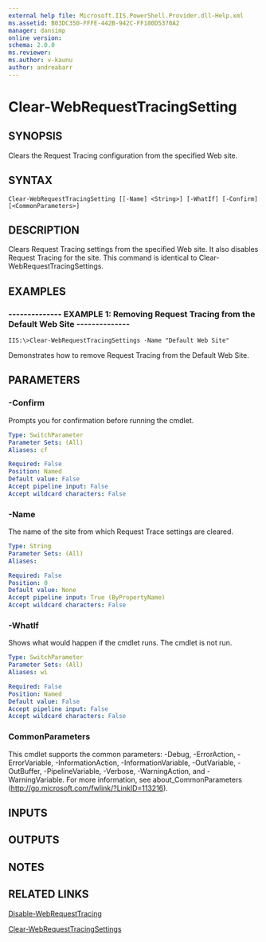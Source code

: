 ```yaml
---
external help file: Microsoft.IIS.PowerShell.Provider.dll-Help.xml
ms.assetid: B03DC350-FFFE-442B-942C-FF180D5370A2
manager: dansimp
online version: 
schema: 2.0.0
ms.reviewer:
ms.author: v-kaunu
author: andreabarr
---
```


# Clear-WebRequestTracingSetting

## SYNOPSIS
Clears the Request Tracing configuration from the specified Web site.

## SYNTAX

```
Clear-WebRequestTracingSetting [[-Name] <String>] [-WhatIf] [-Confirm] [<CommonParameters>]
```

## DESCRIPTION
Clears Request Tracing settings from the specified Web site.
It also disables Request Tracing for the site.
This command is identical to Clear-WebRequestTracingSettings.

## EXAMPLES

### -------------- EXAMPLE 1: Removing Request Tracing from the Default Web Site --------------
```
IIS:\>Clear-WebRequestTracingSettings -Name "Default Web Site"
```

Demonstrates how to remove Request Tracing from the Default Web Site.

## PARAMETERS

### -Confirm
Prompts you for confirmation before running the cmdlet.

```yaml
Type: SwitchParameter
Parameter Sets: (All)
Aliases: cf

Required: False
Position: Named
Default value: False
Accept pipeline input: False
Accept wildcard characters: False
```

### -Name
The name of the site from which Request Trace settings are cleared.

```yaml
Type: String
Parameter Sets: (All)
Aliases: 

Required: False
Position: 0
Default value: None
Accept pipeline input: True (ByPropertyName)
Accept wildcard characters: False
```

### -WhatIf
Shows what would happen if the cmdlet runs.
The cmdlet is not run.

```yaml
Type: SwitchParameter
Parameter Sets: (All)
Aliases: wi

Required: False
Position: Named
Default value: False
Accept pipeline input: False
Accept wildcard characters: False
```

### CommonParameters
This cmdlet supports the common parameters: -Debug, -ErrorAction, -ErrorVariable, -InformationAction, -InformationVariable, -OutVariable, -OutBuffer, -PipelineVariable, -Verbose, -WarningAction, and -WarningVariable. For more information, see about_CommonParameters (http://go.microsoft.com/fwlink/?LinkID=113216).

## INPUTS

## OUTPUTS

## NOTES

## RELATED LINKS

[Disable-WebRequestTracing](./Disable-WebRequestTracing.md)

[Clear-WebRequestTracingSettings](./Clear-WebRequestTracingSettings.md)


